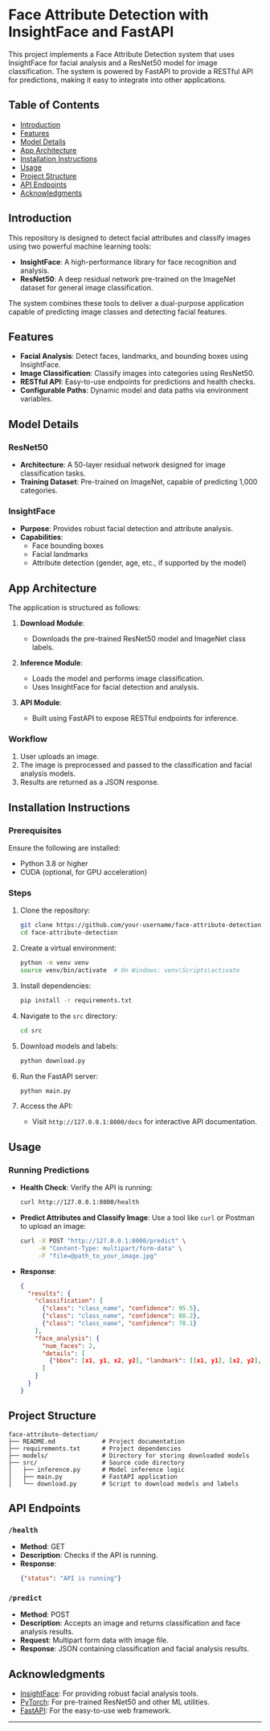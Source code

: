 # Face Attribute Detection with InsightFace and FastAPI

This project implements a Face Attribute Detection system that uses InsightFace for facial analysis and a ResNet50 model for image classification. The system is powered by FastAPI to provide a RESTful API for predictions, making it easy to integrate into other applications.

## Table of Contents
- [Introduction](#introduction)
- [Features](#features)
- [Model Details](#model-details)
- [App Architecture](#app-architecture)
- [Installation Instructions](#installation-instructions)
- [Usage](#usage)
- [Project Structure](#project-structure)
- [API Endpoints](#api-endpoints)
- [Acknowledgments](#acknowledgments)

## Introduction

This repository is designed to detect facial attributes and classify images using two powerful machine learning tools:

- **InsightFace**: A high-performance library for face recognition and analysis.
- **ResNet50**: A deep residual network pre-trained on the ImageNet dataset for general image classification.

The system combines these tools to deliver a dual-purpose application capable of predicting image classes and detecting facial features.

## Features

- **Facial Analysis**: Detect faces, landmarks, and bounding boxes using InsightFace.
- **Image Classification**: Classify images into categories using ResNet50.
- **RESTful API**: Easy-to-use endpoints for predictions and health checks.
- **Configurable Paths**: Dynamic model and data paths via environment variables.

## Model Details

### ResNet50
- **Architecture**: A 50-layer residual network designed for image classification tasks.
- **Training Dataset**: Pre-trained on ImageNet, capable of predicting 1,000 categories.

### InsightFace
- **Purpose**: Provides robust facial detection and attribute analysis.
- **Capabilities**:
  - Face bounding boxes
  - Facial landmarks
  - Attribute detection (gender, age, etc., if supported by the model)

## App Architecture

The application is structured as follows:

1. **Download Module**:
   - Downloads the pre-trained ResNet50 model and ImageNet class labels.

2. **Inference Module**:
   - Loads the model and performs image classification.
   - Uses InsightFace for facial detection and analysis.

3. **API Module**:
   - Built using FastAPI to expose RESTful endpoints for inference.

### Workflow
1. User uploads an image.
2. The image is preprocessed and passed to the classification and facial analysis models.
3. Results are returned as a JSON response.

## Installation Instructions

### Prerequisites
Ensure the following are installed:
- Python 3.8 or higher
- CUDA (optional, for GPU acceleration)

### Steps
1. Clone the repository:
   ```bash
   git clone https://github.com/your-username/face-attribute-detection.git
   cd face-attribute-detection
   ```

2. Create a virtual environment:
   ```bash
   python -m venv venv
   source venv/bin/activate  # On Windows: venv\Scripts\activate
   ```

3. Install dependencies:
   ```bash
   pip install -r requirements.txt
   ```

4. Navigate to the `src` directory:
   ```bash
   cd src
   ```

5. Download models and labels:
   ```bash
   python download.py
   ```

6. Run the FastAPI server:
   ```bash
   python main.py
   ```

7. Access the API:
   - Visit `http://127.0.0.1:8000/docs` for interactive API documentation.

## Usage

### Running Predictions
- **Health Check**: Verify the API is running:
  ```bash
  curl http://127.0.0.1:8000/health
  ```

- **Predict Attributes and Classify Image**:
  Use a tool like `curl` or Postman to upload an image:
  ```bash
  curl -X POST "http://127.0.0.1:8000/predict" \
       -H "Content-Type: multipart/form-data" \
       -F "file=@path_to_your_image.jpg"
  ```

- **Response**:
  ```json
  {
    "results": {
      "classification": [
        {"class": "class_name", "confidence": 95.5},
        {"class": "class_name", "confidence": 88.2},
        {"class": "class_name", "confidence": 78.1}
      ],
      "face_analysis": {
        "num_faces": 2,
        "details": [
          {"bbox": [x1, y1, x2, y2], "landmark": [[x1, y1], [x2, y2], ...]}
        ]
      }
    }
  }
  ```

## Project Structure
```
face-attribute-detection/
├── README.md             # Project documentation
├── requirements.txt      # Project dependencies
├── models/               # Directory for storing downloaded models
├── src/                  # Source code directory
│   ├── inference.py      # Model inference logic
│   ├── main.py           # FastAPI application
│   └── download.py       # Script to download models and labels
```

## API Endpoints

### `/health`
- **Method**: GET
- **Description**: Checks if the API is running.
- **Response**:
  ```json
  {"status": "API is running"}
  ```

### `/predict`
- **Method**: POST
- **Description**: Accepts an image and returns classification and face analysis results.
- **Request**: Multipart form data with image file.
- **Response**: JSON containing classification and facial analysis results.

## Acknowledgments

- [InsightFace](https://github.com/deepinsight/insightface): For providing robust facial analysis tools.
- [PyTorch](https://pytorch.org/): For pre-trained ResNet50 and other ML utilities.
- [FastAPI](https://fastapi.tiangolo.com/): For the easy-to-use web framework.

---
